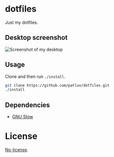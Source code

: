 # dotfiles
Just my dotfiles.

## Desktop screenshot

![Screenshot of my desktop](https://cloud.githubusercontent.com/assets/4481570/14090228/5a8940ac-f539-11e5-900b-d73ed2873d71.jpg)

## Usage

Clone and then run `./install`.

```sh
git clone https://github.com/patlux/dotfiles.git
./install
```

## Dependencies

- [GNU Stow](https://www.gnu.org/software/stow/manual/stow.html)


# License

[No-license](http://choosealicense.com/no-license/).
